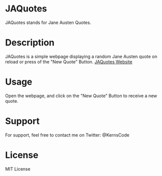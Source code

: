 # JAQuotes

JAQuotes stands for Jane Austen Quotes. 

# Description

JAQuotes is a simple webpage displaying a random Jane Austen quote on reload or press of the "New Quote" Button. 
[JAQuotes Website](https://kernscode.github.io/JAQuotes/)

# Usage

Open the webpage, and click on the "New Quote" Button to receive a new quote. 

# Support

For support, feel free to contact me on Twitter: @KernsCode 

# License

MIT License
